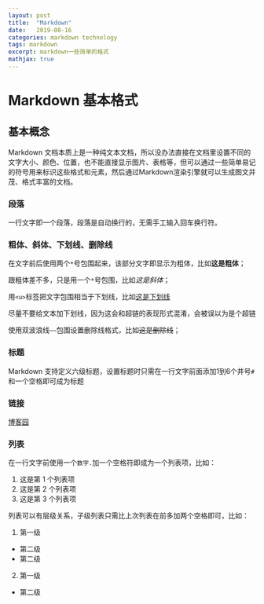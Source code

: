 ```yaml
---
layout: post
title:  "Markdown"
date:   2019-08-16 
categories: markdown technology
tags: markdown
excerpt: markdown一些简单的格式
mathjax: true
---
```


# Markdown 基本格式
## 基本概念
Markdown 文档本质上是一种纯文本文档，所以没办法直接在文档里设置不同的文字大小、颜色、位置，也不能直接显示图片、表格等，但可以通过一些简单易记的符号用来标识这些格式和元素，然后通过Markdown渲染引擎就可以生成图文并茂、格式丰富的文档。

### 段落
一行文字即一个段落，段落是自动换行的，无需手工输入回车换行符。

### 粗体、斜体、下划线、删除线
在文字前后使用两个`*`号包围起来，该部分文字即显示为粗体，比如**这是粗体**；

跟粗体差不多，只是用一个`*`号包围，比如*这是斜体*；

用`<u>`标签把文字包围相当于下划线，比如<u>这是下划线</u>

尽量不要给文本加下划线，因为这会和超链的表现形式混淆，会被误以为是个超链

使用双波浪线`~~`包围设置删除线格式，比如~~这是删除线~~；

### 标题
Markdown 支持定义六级标题，设置标题时只需在一行文字前面添加1到6个井号`#`和一个空格即可成为标题

### 链接
[博客园](https://www.cnblogs.com/)

### 列表
在一行文字前使用一个`数字.`加一个空格符即成为一个列表项，比如：

1. 这是第 1 个列表项
2. 这是第 2 个列表项
3. 这是第 3 个列表项

列表可以有层级关系，子级列表只需比上次列表在前多加两个空格即可，比如：

1. 第一级
  + 第二级
  + 第二级
2. 第一级
  + 第二级